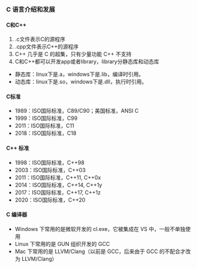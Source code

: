 ### C 语言介绍和发展

#### C和C++
1. .c文件表示C的源程序
1. .cpp文件表示C++的源程序
1. C++ 几乎是 C 的超集，只有少量功能 C++ 不支持
1. C和C++都可以开发app或者library，library分静态库和动态库
  - 静态库：linux下是.a，windows下是.lib，编译时引用。
  - 动态库：linux下是.so，windows下是.dll，执行时引用。

#### C标准
- 1989：ISO国际标准，C89/C90；美国标准，ANSI C
- 1999：ISO国际标准，C99
- 2011：ISO国际标准，C11
- 2018：ISO国际标准，C18

#### C++ 标准
- 1998：ISO国际标准，C++98
- 2003：ISO国际标准，C++03
- 2011：ISO国际标准，C++11, C++0x
- 2014：ISO国际标准，C++14, C++1y
- 2017：ISO国际标准，C++17, C++1z
- 2020：ISO国际标准，C++20

#### C 编译器
- Windows 下常用的是微软开发的 cl.exe，它被集成在 VS 中，一般不单独使用
- Linux 下常用的是 GUN 组织开发的 GCC
- Mac 下常用的是 LLVM/Clang（以前是 GCC，后来由于 GCC 的不配合才改为 LLVM/Clang）


